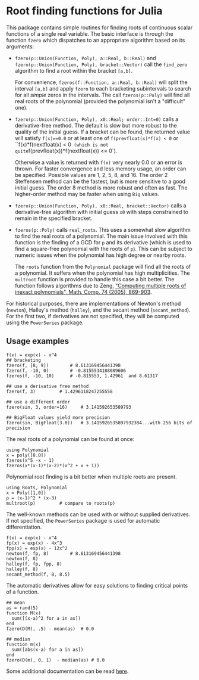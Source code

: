 # Root finding functions for Julia

This package contains simple routines for finding roots of continuous
scalar functions of a single real variable. The basic interface is
through the function `fzero` which dispatches to an appropriate
algorithm based on its arguments:

* `fzero(p::Union(Function, Poly), a::Real, b::Real)` and
  `fzero(p::Union(Function, Poly), bracket::Vector)` call the
  `find_zero` algorithm to find a root within the bracket `[a,b]`. 

  For convenience, `fzeros(f::Function, a::Real, b::Real)` will split
  the interval `[a,b]` and apply `fzero` to each bracketing
  subintervals to search for all *simple* zeros in the intervals. The
  call `fzeros(p::Poly)` will find all real roots of the
  polynomial (provided the polynomial isn't a "difficult" one).

* `fzero(p::Union(Function, Poly), x0::Real; order::Int=0)` calls a
  derivative-free method. The default is slow but more robust to the
  quality of the initial guess. If a bracket can be found, the
  returned value will satisfy `f(x)==0.0` or at least one of
  `f(prevfloat(x)*f(x) < 0` or ``f(x)*f(nextfloat(x) < 0` (which is
  not quite`f(prevfloat(x))*f(nextfloat(x)) <= 0`).

  Otherwise a value
  is returned with `f(x)` very nearly 0.0 or an error is thrown. For
  faster convergence and less memory usage, an order can be
  specified. Possible values are 1, 2, 5, 8, and 16. The order 2
  Steffensen method can be the fastest, but is more sensitive to a
  good initial guess. The order 8 method is more robust and often as
  fast. The higher-order method may be faster when using `Big` values.

* `fzero(p::Union(Function, Poly), x0::Real, bracket::Vector)` calls
  a derivative-free algorithm with initial guess `x0` with steps constrained
  to remain in the specified bracket.

* `fzeros(p::Poly)` calls `real_roots`. This uses a somewhat slow
  algorithm to find the real roots of a polynomial. The main issue
  involved with this function is the finding of a GCD for `p` and its
  derivative (which is used to find a square-free polynomial with the
  roots of `p`). This can be subject to numeric issues when the
  polynomial has high degree or nearby roots.

  The `roots` function from the `Polynomial` package will find all the
  roots of a polynomial. It suffers when the polynomial has high
  multiplicities. The `multroot` function is provided to handle this
  case a bit better.  The function follows algorithms due to Zeng,
  ["Computing multiple roots of inexact polynomials", Math. Comp. 74
  (2005),
  869-903](http://www.ams.org/journals/mcom/2005-74-250/S0025-5718-04-01692-8/home.html).


For historical purposes, there are implementations of Newton's method
(`newton`), Halley's method (`halley`), and the secant method
(`secant_method`). For the first two, if derivatives are not
specified, they will be computed using the `PowerSeries` package.


## Usage examples

```
f(x) = exp(x) - x^4
## bracketing
fzero(f, [8, 9])		# 8.613169456441398
fzero(f, -10, 0)		# -0.8155534188089606
fzeros(f, -10, 10)		# -0.815553, 1.42961  and 8.61317 

## use a derivative free method
fzero(f, 3)			# 1.4296118247255558

## use a different order
fzero(sin, 3, order=16)		# 3.141592653589793

## BigFloat values yield more precision
fzero(sin, BigFloat(3.0))	# 3.1415926535897932384...with 256 bits of precision
```


The real roots of a polynomial can be found at once:

```
using Polynomial
x = poly([0.0])
fzeros(x^5 -x - 1)
fzeros(x*(x-1)*(x-2)*(x^2 + x + 1))
```

Polynomial root finding is a bit better when multiple roots are present.

```
using Roots, Polynomial
x = Poly([1,0])
p = (x-1)^2 * (x-3)
multroot(p)			# compare to roots(p)
```

The well-known methods can be used with or without supplied
derivatives. If not specified, the `PowerSeries` package is used for
automatic differentiation.

```
f(x) = exp(x) - x^4
fp(x) = exp(x) - 4x^3
fpp(x) = exp(x) - 12x^2
newton(f, fp, 8)		# 8.613169456441398
newton(f, 8)	
halley(f, fp, fpp, 8)
halley(f, 8)
secant_method(f, 8, 8.5)
```

The automatic derivatives allow for easy solutions to finding critical
points of a function.

```
## mean
as = rand(5)
function M(x) 
  sum([(x-a)^2 for a in as])
end
fzero(D(M), .5) - mean(as)	# 0.0

## median
function m(x) 
  sum([abs(x-a) for a in as])
end
fzero(D(m), 0, 1)  - median(as)	# 0.0
```

Some additional documentation can be read [here](http://nbviewer.ipython.org/url/github/JuliaLang/Roots.jl/blob/master/doc/roots.ipynb?create=1).

